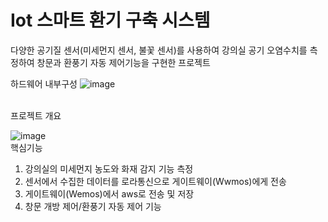 # Iot 스마트 환기 구축 시스템
다양한 공기질 센서(미세먼지 센서, 불꽃 센서)를 사용하여 강의실 공기 오염수치를 측정하여 창문과 환풍기 자동 제어기능을 구현한 프로젝트

하드웨어 내부구성
![image](https://github.com/jmjmff/IotpProject/assets/127866363/59ce8f69-17de-4b2c-9128-1fa571ab51b1)

<br>
프로젝트 개요

![image](https://github.com/jmjmff/IotpProject/assets/127866363/85054ff3-0e4b-45c3-8c0e-d9e857591366)
<br>
핵심기능
1. 강의실의 미세먼지 농도와 화재 감지 기능 측정
2. 센서에서 수집한 데이터를 로라통신으로 게이트웨이(Wwmos)에게 전송
3. 게이트웨이(Wemos)에서 aws로 전송 및 저장
4. 창문 개방 제어/환풍기 자동 제어 기능
   







